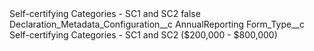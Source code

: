 <?xml version="1.0" encoding="UTF-8"?>
<CustomMetadata xmlns="http://soap.sforce.com/2006/04/metadata" xmlns:xsi="http://www.w3.org/2001/XMLSchema-instance" xmlns:xsd="http://www.w3.org/2001/XMLSchema">
    <label>Self-certifying Categories - SC1 and SC2</label>
    <protected>false</protected>
    <values>
        <field>Declaration_Metadata_Configuration__c</field>
        <value xsi:type="xsd:string">AnnualReporting</value>
    </values>
    <values>
        <field>Form_Type__c</field>
        <value xsi:type="xsd:string">Self-certifying Categories - SC1 and SC2 ($200,000 - $800,000)</value>
    </values>
</CustomMetadata>
